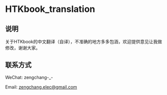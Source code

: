 # HTKbook_translation
## 说明

关于HTKbook的中文翻译（自译），不准确的地方多多包涵，欢迎提供意见让我做修改，谢谢大家。

## 联系方式

WeChat: zengchang-_-

Email: zengchang.elec@gmail.com

